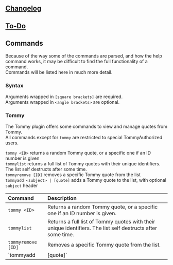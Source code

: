 ## [Changelog](https://novabros.github.io/NovaBot/version)
## [To-Do](https://novabros.github.io/NovaBot/todo)
## Commands  
Because of the way some of the commands are parsed, and how the help command works, it may be difficult to find the full functionality of a command.  
Commands will be listed here in much more detail.

### Syntax
Arguments wrapped in `[square brackets]` are required.  
Arguments wrapped in `<angle brackets>` are optional.
### Tommy
The Tommy plugin offers some commands to view and manage quotes from Tommy.  
All commands except for `tommy` are restricted to special TommyAuthorized users.

`tommy <ID>` returns a random Tommy quote, or a specific one if an ID number is given  
`tommylist` returns a full list of Tommy quotes with their unique identifiers. The list self destructs after some time.  
`tommyremove [ID]` removes a specific Tommy quote from the list  
`tommyadd <subject> | [quote]` adds a Tommy quote to the list, with optional `subject` header

Command | Description
:-|:-
`tommy <ID>` | Returns a random Tommy quote, or a specific one if an ID number is given.
`tommylist`  | Returns a full list of Tommy quotes with their unique identifiers. The list self destructs after some time.
`tommyremove [ID]` | Removes a specific Tommy quote from the list.
`tommyadd <subject> | [quote]` | Adds a Tommy quote to the list, with optional `subject` header. Make sure to use a `| pipe` character to separate the subject if used.
